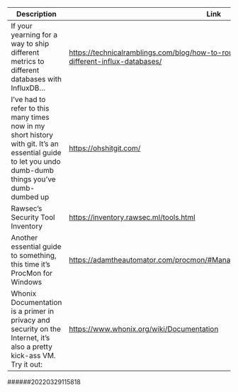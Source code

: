 Description | Link
------------ | ------------
If your yearning for a way to ship different metrics to different databases with InfluxDB… | https://technicalramblings.com/blog/how-to-route-different-metrics-in-telegraf-to-different-influx-databases/
I’ve had to refer to this many times now in my short history with git. It’s an essential guide to let you undo dumb-dumb things you’ve dumb-dumbed up | https://ohshitgit.com/
Rawsec’s Security Tool Inventory | https://inventory.rawsec.ml/tools.html
Another essential guide to something, this time it’s ProcMon for Windows | https://adamtheautomator.com/procmon/#Managing%5C_Event%5C_Filter%5C_Rules
Whonix Documentation is a primer in privacy and security on the Internet, it’s also a pretty kick-ass VM. Try it out: | https://www.whonix.org/wiki/Documentation
######20220329115818
